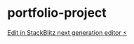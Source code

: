 # portfolio-project

[Edit in StackBlitz next generation editor ⚡️](https://stackblitz.com/~/github.com/KumananEswaran/portfolio-project)